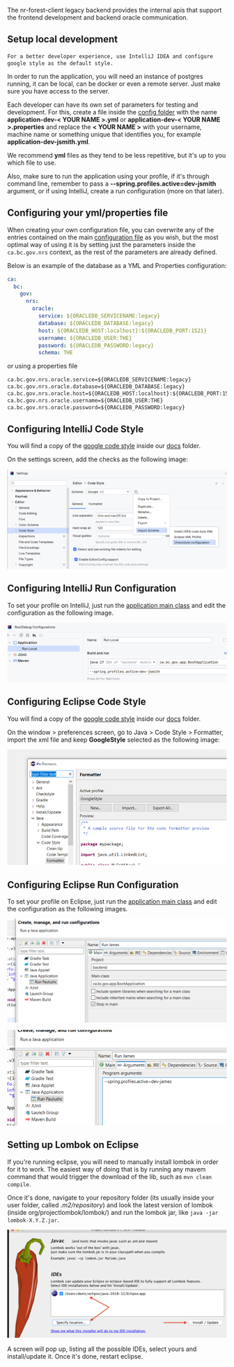 The nr-forest-client legacy backend provides the internal apis that support the frontend development and backend 
oracle communication.

## Setup local development


    For a better developer experience, use IntelliJ IDEA and configure google style as the default style.

In order to run the application, you will need an instance of postgres running, it can be local, 
can be docker or even a remote server. Just make sure you have access to the server.


Each developer can have its own set of parameters for testing and development. For this, create a file inside the 
[config folder](config) with the name **application-dev-< YOUR NAME >.yml** or 
**application-dev-< YOUR NAME >.properties** and replace the **< YOUR NAME >** with your username, 
machine name or something unique that identifies you, for example **application-dev-jsmith.yml**.

We recommend **yml** files as they tend to be less repetitive, but it's up to you which file to use. 

Also, make sure to run the application using your profile, if it's through command line, remember to pass a 
**--spring.profiles.active=dev-jsmith** argument, or if using IntelliJ, create a run configuration (more on that later).

## Configuring your yml/properties file

When creating your own configuration file, you can overwrite any of the entries contained on the main 
[configuration file](src/main/resources/application.yml) as you wish, but the most optimal way of using it is by 
setting just the parameters inside the `ca.bc.gov.nrs` context, as the rest of the parameters are already defined.

Below is an example of the database as a YML and Properties configuration:

```yml
ca:
  bc:
    gov:
      nrs:
        oracle:
          service: ${ORACLEDB_SERVICENAME:legacy}
          database: ${ORACLEDB_DATABASE:legacy}
          host: ${ORACLEDB_HOST:localhost}:${ORACLEDB_PORT:1521}
          username: ${ORACLEDB_USER:THE}
          password: ${ORACLEDB_PASSWORD:legacy}
          schema: THE
```

or using a properties file

```properties
ca.bc.gov.nrs.oracle.service=${ORACLEDB_SERVICENAME:legacy}
ca.bc.gov.nrs.oracle.database=${ORACLEDB_DATABASE:legacy}
ca.bc.gov.nrs.oracle.host=${ORACLEDB_HOST:localhost}:${ORACLEDB_PORT:1521}
ca.bc.gov.nrs.oracle.username=${ORACLEDB_USER:THE}
ca.bc.gov.nrs.oracle.password=${ORACLEDB_PASSWORD:legacy}
```

## Configuring IntelliJ Code Style

You will find a copy of the [google code style](docs/google_checks.xml) inside our [docs](docs) folder.

On the settings screen, add the checks as the following image:

[![intellij code style](docs/intellij-code-style.png)](docs/intellij-code-style.png)


## Configuring IntelliJ Run Configuration

To set your profile on IntelliJ, just run the 
[application main class](src/main/java/ca/bc/gov/app/BootApplication.java) 
and edit the configuration as the following image.

[![intellij run configuration](docs/intellij-run-config.png)](docs/intellij-run-config.png)

## Configuring Eclipse Code Style

You will find a copy of the [google code style](docs/eclipse-java-google-style.xml) inside our [docs](docs) folder.

On the window > preferences screen, go to Java > Code Style > Formatter, 
import the xml file and keep **GoogleStyle** selected as the following image:

[![eclipse code style](docs/eclipse-code-style.png)](docs/eclipse-code-style.png)


## Configuring Eclipse Run Configuration

To set your profile on Eclipse, just run the
[application main class](src/main/java/ca/bc/gov/app/LegacyApplication.java)
and edit the configuration as the following images.

[![eclipse run configuration main](docs/eclipse-run-config1.png)](docs/eclipse-run-config1.png)

[![eclipse run configuration params](docs/eclipse-run-config2.png)](docs/eclipse-run-config2.png)


## Setting up Lombok on Eclipse

If you're running eclipse, you will need to manually install lombok in order for it to work. 
The easiest way of doing that is by running any mavem command that would trigger the download of the lib, such as
`mvn clean compile`.

Once it's done, navigate to your repository folder (its usually inside your user folder, called *.m2/repository*) 
and look the latest version of lombok (inside org/projectlombok/lombok/) and run the lombok jar, 
like `java -jar lombok-X.Y.Z.jar`.

[![eclipse lombok install](docs/eclipse-lombok.png)](docs/eclipse-lombok.png)

A screen will pop up, listing all the possible IDEs, select yours and install/update it. Once it's done, 
restart eclipse.
